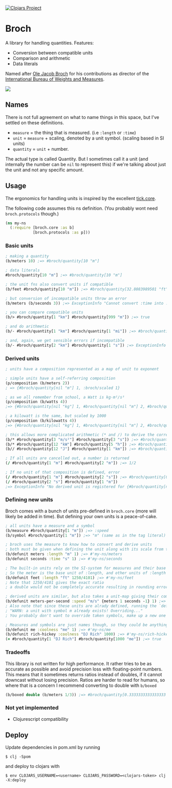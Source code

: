 [![Clojars Project](https://img.shields.io/clojars/v/no.anteo/broch.svg)](https://clojars.org/no.anteo/broch)

# Broch
A library for handling quantities. Features:
* Conversion between compatible units
* Comparison and arithmetic
* Data literals

Named after [Ole Jacob Broch](https://en.wikipedia.org/wiki/Ole_Jacob_Broch) 
for his contributions as director of the 
[International Bureau of Weights and Measures](https://en.wikipedia.org/wiki/International_Bureau_of_Weights_and_Measures). 

![](https://upload.wikimedia.org/wikipedia/commons/thumb/4/40/Ole_Jacob_Broch.png/375px-Ole_Jacob_Broch.png)

## Names
There is not full agreement on what to name things in this space, but I've settled on these definitions.
- `measure` = the thing that is measured. (i.e `:length` or `:time`)
- `unit` = `measure` + scaling, denoted by a unit symbol. (scaling based in SI units) 
- `quantity` = `unit` + number. 

The actual type is called Quantity. 
But I sometimes call it a unit (and internally the number can be `nil` to represent this) 
if we're talking about just the unit and not any specific amount.

## Usage
The ergonomics for handling units is inspired by the excellent 
[tick.core](https://github.com/juxt/tick#tick).

The following code assumes this ns definition. (You probably wont need `broch.protocols` though.)
```clojure 
(ns my-ns
  (:require [broch.core :as b]
            [broch.protocols :as p]))
```

### Basic units
```clojure
; making a quantity
(b/meters 10) ;=> #broch/quantity[10 "m"]

; data literals
#broch/quantity[10 "m"] ;=> #broch/quantity[10 "m"]

; the unit fns also convert units if compatible
(b/feet #broch/quantity[10 "m"]) ;=> #broch/quantity[32.8083989501 "ft"]

; but conversion of incompatible units throw an error
(b/meters (b/seconds 3)) ;=> ExceptionInfo "Cannot convert :time into :length"

; you can compare compatible units
(b/> #broch/quantity[1 "km"] #broch/quantity[999 "m"]) ;=> true

; and do arithmetic
(b/- #broch/quantity[1 "km"] #broch/quantity[1 "mi"]) ;=> #broch/quantity[-0.6093440000000001 "km"]

; and, again, we get sensible errors if incompatible
(b/- #broch/quantity[2 "km"] #broch/quantity[1 "s"]) ;=> ExceptionInfo "Cannot add/subtract :length and :time"
```

### Derived units

```clojure
; units have a composition represented as a map of unit to exponent

; simple units have a self-referring composition
(p/composition (b/meters 2))
; => {#broch/quantity[nil "m"] 1, :broch/scaled 1}

; as we all remember from school, a Watt is kg·m²/s³
(p/composition (b/watts 4)) 
;=> {#broch/quantity[nil "kg"] 1, #broch/quantity[nil "m"] 2, #broch/quantity[nil "s"] -3, , :broch/scaled 1}

; a kilowatt is the same, but scaled by 1000
(p/composition (b/kilowatts 4))
;=> {#broch/quantity[nil "kg"] 1, #broch/quantity[nil "m"] 2, #broch/quantity[nil "s"] -3, :broch/scaled 1000}

; this allows more complicated arithmetic (* and /) to derive the correct unit and convert the quantity, if it's defined
(b/* #broch/quantity[3 "m/s²"] #broch/quantity[3 "s"]) ;=> #broch/quantity[9 "m/s"]
(b/* #broch/quantity[12 "kW"] #broch/quantity[5 "h"]) ;=> #broch/quantity[60 "kWh"]
(b// #broch/quantity[12 "J"] #broch/quantity[1 "km"]) ;=> #broch/quantity[0.12 "N"]

; If all units are cancelled out, a number is returned
(/ #broch/quantity[1 "m"] #broch/quantity[2 "m"]) ;=> 1/2

; If no unit of that composition is defined, error
(/ #broch/quantity[1 "m"] #broch/quantity[2 "s"]) ;=> #broch/quantity[0.5 "m/s"]
(/ #broch/quantity[2 "s"] #broch/quantity[1 "m"]) 
;=> ExceptionInfo "No derived unit is registered for {#broch/quantity[nil "s"] 1, #broch/quantity[nil "m"] -1}"
```

### Defining new units
Broch comes with a bunch of units pre-defined in `broch.core` (more will likely be added in time).
But defining your own units is a peace-of-cake. 

```clojure
; all units have a measure and a symbol 
(b/measure #broch/quantity[1 "m"]) ;=> :speed 
(b/symbol #broch/quantity[1 "m"]) ;=> "m" (same as in the tag literal)

; broch uses the measure to know how to convert and derive units
; both must be given when defining the unit along with its scale from the "base" unit of that measure
(b/defunit meters :length "m" 1) ;=> #'my-ns/meters
(b/defunit seconds :time "s" 1) ;=> #'my-ns/seconds

; The built-in units rely on the SI-system for measures and their base units. 
; So the meter is the base unit of :length, and other units of :length must specify their scale relative to it. 
(b/defunit feet :length "ft" 1250/4101) ;=> #'my-ns/feet  
; Note that 1250/4101 gives the exact ratio
; a double would not be completely accurate resulting in rounding errors on conversion.

; derived units are similar, but also takes a unit-map giving their composition
(b/defunit meters-per-second :speed "m/s" {meters 1 seconds -1} 1) ;=> #'my-ns/meters-per-second
; Also note that since these units are alrady defined, running the `defunit` forms above would print warnings like 
; "WARN: a unit with symbol m already exists! Overriding..." 
; You probably don't want to override taken symbols, make up a new one instead.

; Measures and symbols are just names though, so they could be anything. For example:
(b/defunit me :coolness "me" 1) ;=> #'my-ns/me
(b/defunit rich-hickey :coolness "DJ Rich" 1000) ;=> #'my-ns/rich-hickey
(= #broch/quantity[1 "DJ Rich"] #broch/quantity[1000 "me"]) ;=> true
```

### Tradeoffs
This library is not written for high performance. 
It rather tries to be as accurate as possible and avoid precision loss with floating-point numbers. 
This means that it sometimes returns ratios instead of doubles, if it cannot downcast without losing precision.
Ratios are harder to read for humans, so where that is a concern I recommend converting to double with `b/boxed`
```clojure 
(b/boxed double (b/meters 1/3)) ;=> #broch/quantity[0.3333333333333333 "m"]

```

### Not yet implemented
- Clojurescript compatibility

## Deploy
Update dependencies in pom.xml by running
```shell
$ clj -Spom
```
and deploy to clojars with
```shell
$ env CLOJARS_USERNAME=<username> CLOJARS_PASSWORD=<clojars-token> clj -X:deploy
```
